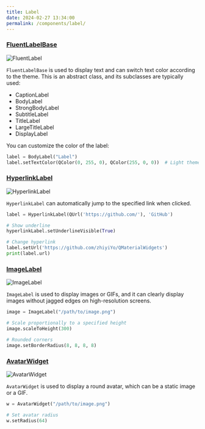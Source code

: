 ```yaml
---
title: Label
date: 2024-02-27 13:34:00
permalink: /components/label/
---
```

### [FluentLabelBase](https://pyqt-fluent-widgets.readthedocs.io/en/latest/autoapi/qfluentwidgets/components/widgets/label/index.html#qfluentwidgets.components.widgets.label.FluentLabelBase)

![FluentLabel](/img/components/label/FluentLabel.png)

`FluentLabelBase` is used to display text and can switch text color according to the theme. This is an abstract class, and its subclasses are typically used:
* CaptionLabel
* BodyLabel
* StrongBodyLabel
* SubtitleLabel
* TitleLabel
* LargeTitleLabel
* DisplayLabel

You can customize the color of the label:
```python
label = BodyLabel("Label")
label.setTextColor(QColor(0, 255, 0), QColor(255, 0, 0))  # Light theme, dark theme
```

### [HyperlinkLabel](https://pyqt-fluent-widgets.readthedocs.io/en/latest/autoapi/qfluentwidgets/components/widgets/label/index.html#qfluentwidgets.components.widgets.label.HyperlinkLabel)

![HyperlinkLabel](/img/components/label/HyperlinkLabel.png)

`HyperlinkLabel` can automatically jump to the specified link when clicked.

```python
label = HyperlinkLabel(QUrl('https://github.com/'), 'GitHub')

# Show underline
hyperlinkLabel.setUnderlineVisible(True)

# Change hyperlink
label.setUrl('https://github.com/zhiyiYo/QMaterialWidgets')
print(label.url)
```

### [ImageLabel](https://pyqt-fluent-widgets.readthedocs.io/en/latest/autoapi/qfluentwidgets/components/widgets/label/index.html#qfluentwidgets.components.widgets.label.ImageLabel)

![ImageLabel](/img/components/label/ImageLabel.png)


`ImageLabel` is used to display images or GIFs, and it can clearly display images without jagged edges on high-resolution screens.

```python
image = ImageLabel("/path/to/image.png")

# Scale proportionally to a specified height
image.scaleToHeight(300)

# Rounded corners
image.setBorderRadius(8, 8, 8, 8)
```

### [AvatarWidget](https://pyqt-fluent-widgets.readthedocs.io/en/latest/autoapi/qfluentwidgets/components/widgets/label/index.html#qfluentwidgets.components.widgets.label.AvatarWidget)

![AvatarWidget](/img/components/label/AvatarWidget.png)


`AvatarWidget` is used to display a round avatar, which can be a static image or a GIF.

```python
w = AvatarWidget("/path/to/image.png")

# Set avatar radius
w.setRadius(64)
```